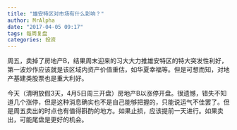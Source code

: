 ```yaml
---
title: "雄安特区对市场有什么影响？"
author: MrAlpha
date: "2017-04-05 09:17"
tags: 每周复盘
categories: 投资
---
```


周五，卖掉了房地产B，结果周末迎来的习大大力推雄安特区的特大突发性利好，第一波炒作应该就是该区域内资产价值重估，如华夏幸福等。但是可想而知，对地产基建类股票也是重大利好。

今天（清明放假3天，4月5日周三开盘）房地产B以涨停开盘。很遗憾，错失不知道几个涨停，但是这种消息确实也不是自己能够把握的，只能说运气不佳罢了。但是周五卖出的时点也有值得斟酌的地方。如果止损，应该提前一天进行。如果卖出，可能尾盘是更好的机会。
